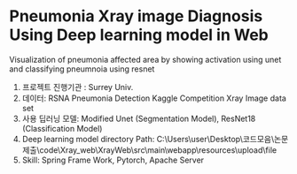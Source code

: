 # Pneumonia Xray image Diagnosis Using Deep learning model in Web 
 Visualization of pneumonia affected area by showing activation using unet and classifying pneumnoia using resnet


1. 프로젝트 진행기관 : Surrey Univ.
2. 데이터: RSNA Pneumonia Detection Kaggle Competition Xray Image data set
3. 사용 딥러닝 모델: Modified Unet (Segmentation Model), ResNet18 (Classification Model)
4. Deep learning model directory Path: C:\Users\user\Desktop\코드모음\논문제출\code\Xray_web\XrayWeb\src\main\webapp\resources\upload\file
5. Skill: Spring Frame Work, Pytorch, Apache Server
